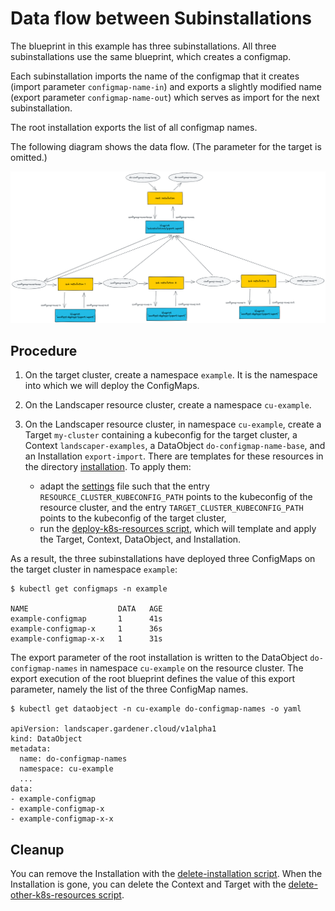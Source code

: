 # Data flow between Subinstallations

The blueprint in this example has three subinstallations.
All three subinstallations use the same blueprint, which creates a configmap.

Each subinstallation imports the name of the configmap that it creates (import parameter `configmap-name-in`)
and exports a slightly modified name (export parameter `configmap-name-out`) which serves as import for the next
subinstallation.

The root installation exports the list of all configmap names.

The following diagram shows the data flow. (The parameter for the target is omitted.)

![export-import](./images/export-import.png)


## Procedure

1. On the target cluster, create a namespace `example`. It is the namespace into which we will deploy the ConfigMaps.

2. On the Landscaper resource cluster, create a namespace `cu-example`.

3. On the Landscaper resource cluster, in namespace `cu-example`, create a Target `my-cluster` containing a
   kubeconfig for the target cluster, a Context `landscaper-examples`, a DataObject `do-configmap-name-base`, 
   and an Installation `export-import`. There are templates for these resources in the directory
   [installation](https://github.com/gardener/landscaper/tree/master/docs/guided-tour/subinstallations/export-import/installation).
   To apply them:
    - adapt the [settings](https://github.com/gardener/landscaper/tree/master/docs/guided-tour/subinstallations/export-import/commands/settings) file
      such that the entry `RESOURCE_CLUSTER_KUBECONFIG_PATH` points to the kubeconfig of the resource cluster,
      and the entry `TARGET_CLUSTER_KUBECONFIG_PATH` points to the kubeconfig of the target cluster,
    - run the [deploy-k8s-resources script](https://github.com/gardener/landscaper/tree/master/docs/guided-tour/subinstallations/export-import/commands/deploy-k8s-resources.sh),
      which will template and apply the Target, Context, DataObject, and Installation.


As a result, the three subinstallations have deployed three ConfigMaps on the target cluster in namespace `example`:

```shell
$ kubectl get configmaps -n example

NAME                    DATA   AGE
example-configmap       1      41s
example-configmap-x     1      36s
example-configmap-x-x   1      31s
```

The export parameter of the root installation is written to the DataObject `do-configmap-names` in namespace `cu-example`
on the resource cluster. The export execution of the root blueprint defines the value of this export parameter, namely 
the list of the three ConfigMap names.

```shell
$ kubectl get dataobject -n cu-example do-configmap-names -o yaml

apiVersion: landscaper.gardener.cloud/v1alpha1
kind: DataObject
metadata:
  name: do-configmap-names
  namespace: cu-example
  ...
data:
- example-configmap
- example-configmap-x
- example-configmap-x-x
```


## Cleanup

You can remove the Installation with the
[delete-installation script](https://github.com/gardener/landscaper/tree/master/docs/guided-tour/subinstallations/export-import/commands/delete-installation.sh).
When the Installation is gone, you can delete the Context and Target with the
[delete-other-k8s-resources script](https://github.com/gardener/landscaper/tree/master/docs/guided-tour/subinstallations/export-import/commands/delete-other-k8s-resources.sh).


